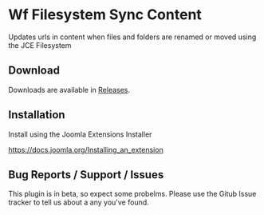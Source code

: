 # Wf Filesystem Sync Content
Updates urls in content when files and folders are renamed or moved using the JCE Filesystem

## Download
Downloads are available in [Releases](https://github.com/widgetfactory/wf-filesystem-sync-content/releases/).

## Installation
Install using the Joomla Extensions Installer

https://docs.joomla.org/Installing_an_extension

## Bug Reports / Support / Issues
This plugin is in beta, so expect some probelms. Please use the Gitub Issue tracker to tell us about a any you've found.
